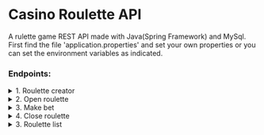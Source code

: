 # Casino Roulette API
A rulette game REST API made with Java(Spring Framework) and MySql. First find the file 'application.properties' and set your own properties or you can set the environment variables as indicated.
### Endpoints:
<details>
<summary>1. Roulette creator</summary>
	URL : `/roulettes/newroulette`
    <br>
    Method : `POST`	
    <br>
    Response example :

    {
        "rouletteId": 12,
        "open": false,
        "bets": []
    }
</details>

<details>
	<summary>2. Open roulette</summary>
	URL : `/roulettes/{id}/open`
    <br>
    Method : `PUT`
    <br>
    Response example :     

    {
        "message": "La ruleta esta abierta, hagan sus apuestas!"
    }
</details>

<details>
	<summary>3. Make bet</summary>
	URL : `/roulettes/{id}/bet`
    <br>
    Method : `POST`
    <br>
    Notes : 
    <br/>
      <ul>
          <li>This Endpoint requires a 'userId' HEADER with a number in it.</li>
          <li>'value' property can be a number as string within 0 and 36 or color text ("negro" o "rojo")..</li>
      </ul>
    <br>
    Response example :     

    {
        "betId": 8,
        "userId": 6,
        "value": "36",
        "cash": 3000.0
    }
</details>

<details>
	<summary>4. Close roulette</summary>
	URL : `/roulettes/{id}/close`
    <br>
    Method : `PUT`
    <br>
    Response example :     

    {
        "message": "La ruleta se ha cerrado... El numero ganador ha sido el 9(color negro), gracias por participar!",
        "results": [
            {
                "betId": 1,
                "userId": 1,
                "value": "negro",
                "cash": 3600.0
            },
            {
                "betId": 9,
                "userId": 6,
                "value": "36",
                "cash": 0.0
            }
        ]
    }
</details>

<details>
	<summary>3. Roulette list</summary>
	URL : `/roulettes/{id}/bet`
    <br>
    Method : `GET`
    <br>
    Response example :     

    [
        {
            "rouletteId": 1,
            "open": true,
            "bets": []
        },
        {
            "rouletteId": 2,
            "open": true,
            "bets": [
                {
                    "betId": 2,
                    "userId": 6,
                    "value": "26",
                    "cash": 3000.0
                },
                {
                    "betId": 3,
                    "userId": 7,
                    "value": "rojo",
                    "cash": 3000.0
                }
            ]
        },
        {
            "rouletteId": 3,
            "open": false,
            "bets": []
        }
    ]
</details>
